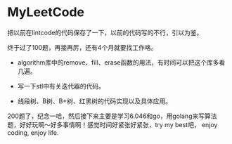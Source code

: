 # MyLeetCode

把以前在lintcode的代码保存了一下，以前的代码写的不行，引以为鉴。


终于过了100题，再接再厉，还有4个月就要找工作咯。

* algorithm库中的remove、fill、erase函数的用法，有时间可以把这个库多看几遍。

* 写一下stl中有关迭代器的代码。

* 线段树、B树、B+树、红黑树的代码实现以及具体应用。

200题了，纪念一哈，然后接下来主要是学习6.046和go，用golang来写算法题，好好玩啊～好多事情啊！感觉时间好紧张好紧张，try my best吧，
enjoy coding, enjoy life.
